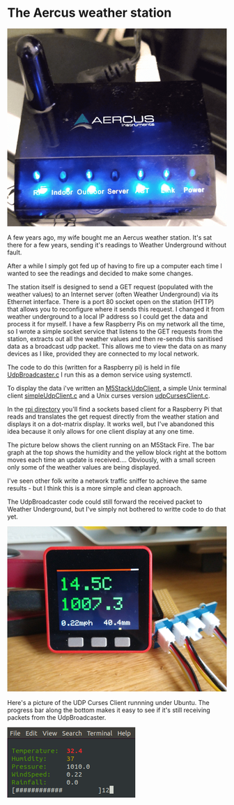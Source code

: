 # The Aercus weather station


![](/pictures/aercus_small.png)


A few years ago, my wife bought me an Aercus weather station. It's sat there for a few years, sending it's readings to Weather Underground without fault.

After a while I simply got fed up of having to fire up a computer each time I wanted to see the readings and decided to make some changes.

The station itself is designed to send a GET request (populated with the weather values) to an Internet server (often Weather Underground) via its Ethernet interface.
There is a port 80 socket open on the station (HTTP) that allows you to reconfigure where it sends this request. I changed it from weather underground to a local IP address so I could get the data and process it for myself.
I have a few Raspberry Pis on my network all the time, so I wrote a simple socket service that listens to the GET requests
from the station, extracts out all the weather values and then re-sends this sanitised data as a broadcast udp packet. This allows me to 
view the data on as many  devices as I like, provided they are connected to my local network.

The code to do this (written for a Raspberry pi) is held in file 
[UdpBroadcaster.c](https://github.com/wicked-rainman/Aercus-Weather-Station/blob/master/UdpBroadcaster.c "Re-broadcasting TCP client data as UDP packets") 
I run this as a demon service using systemctl.

To display the data i've written an 
[M5StackUdpClient](https://github.com/wicked-rainman/Aercus-Weather-Station/blob/master/M5StackUdpClient.ino), a simple Unix terminal client 
[simpleUdpClient.c](https://github.com/wicked-rainman/Aercus-Weather-Station/blob/master/simpleUdpClient.c) and a Unix curses version
[udpCursesClient.c](https://github.com/wicked-rainman/Aercus-Weather-Station/blob/master/udpCursesClient.c).

In the [rpi directory](https://github.com/wicked-rainman/Aercus-Weather-Station/tree/master/rpi) you'll find a sockets based client for a Raspberry Pi that reads and translates the get request directly from the weather station and displays it on a dot-matrix display. It works well, but I've abandoned this idea because it only allows for one client display at any one time.

The picture below shows the client running on an M5Stack Fire. The bar graph at the top shows the humidity and the yellow block right at the bottom moves each time an update is received.... Obviously, with a small screen only some of the weather values are being displayed.

I've seen other folk write a network traffic sniffer to achieve the same results - but I think this is a more simple and clean approach. 

The UdpBroadcaster code could still forward the received packet to Weather Underground, but I've simply not bothered to writte code to do that yet.

![](/pictures/wstack.png "Just look at those lovely colours!")

Here's a picture of the UDP Curses Client runnning under Ubuntu. The progress bar along the bottom makes it easy to see if it's still receiving packets from the UdpBroadcaster.

![](/pictures/udplisten.png)
